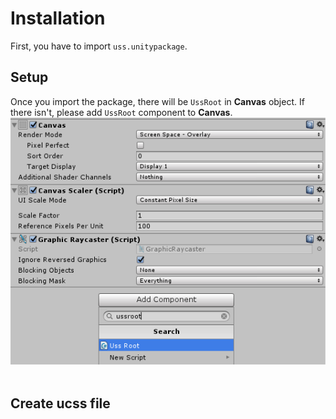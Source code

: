 Installation
====

First, you have to import `uss.unitypackage`.

Setup
----
Once you import the package, there will be `UssRoot` in __Canvas__ object.
If there isn't, please add `UssRoot` component to __Canvas__.<br>
![ussroot](imgs/ussroot.png)<br>
<br>

Create ucss file
----